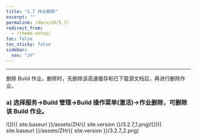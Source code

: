 ```yaml
---
title: "5.7 作业删除"
excerpt: ""
permalink: /docs/zh/5.7/
redirect_from:
  - /theme-setup/
toc: false
toc_sticky: false
sidebar:
  nav: "zh"
---
```


---
删除 Build 作业。删除时，先删除该高速缓存和已下载源文档后，再进行删除作业。

### a\) 选择服务→Build 管理→Build 操作菜单(激活)→作业删除，可删除该 Build 作业。
![]({{ site.baseurl }}/assets/ZH/{{ site.version }}/3.2.7_1.png)![]({{ site.baseurl }}/assets/ZH/{{ site.version }}/3.2.7_2.png)
